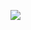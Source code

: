 ![](https://github-readme-stats.vercel.app/api?username=pixarae&theme=dark&hide_border=true&include_all_commits=true&count_private=true)<br/>
